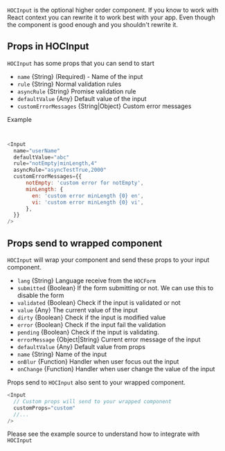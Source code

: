 `HOCInput` is the optional higher order component. 
If you know to work with React context you can rewrite it to work best with your app. 
Even though the component is good enough and you shouldn't rewrite it.

## Props in HOCInput

`HOCInput` has some props that you can send to start

* `name` {String} (Required) - Name of the input
* `rule` {String} Normal validation rules 
* `asyncRule` {String} Promise validation rule
* `defaultValue` {Any} Default value of the input
* `customErrorMessages` {String|Object} Custom error messages

Example 

```javascript


<Input      
  name="userName"
  defaultValue="abc"
  rule="notEmpty|minLength,4"
  asyncRule="asyncTestTrue,2000"
  customErrorMessages={{
      notEmpty: 'custom error for notEmpty',
      minLength: {
        en: 'custom error minLength {0} en',
        vi: 'custom error minLength {0} vi',
      },
  }}
/>

```

## Props send to wrapped component

`HOCInput` will wrap your component and send these props to your input component.


* `lang` {String} Language receive from the `HOCForm`
* `submitted` {Boolean} If the form submitting or not. We can use this to disable the form
* `validated` {Boolean} Check if the input is validated or not
* `value` {Any} The current value of the input
* `dirty` {Boolean} Check if the input is modified value
* `error` {Boolean} Check if the input fail the validation
* `pending` {Boolean} Check if the input is validating.
* `errorMessage` {Object|String} Current error message of the input
* `defaultValue` {Any} Default value from props
* `name` {String} Name of the input
* `onBlur` {Function} Handler when user focus out the input
* `onChange` {Function} Handler when user change the value of the input

Props send to `HOCInput` also sent to your wrapped component.

```javascript
<Input      
  // Custom props will send to your wrapped component
  customProps="custom"
  //...
/>
```

Please see the example source to understand how to integrate with `HOCInput` 

